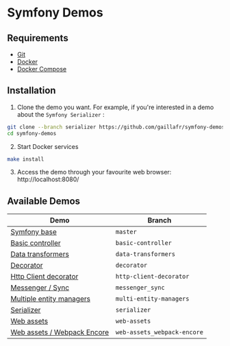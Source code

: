 # Symfony Demos

Requirements
------------

* [Git](https://git-scm.com/downloads)
* [Docker](https://docs.docker.com/get-docker/)
* [Docker Compose](https://docs.docker.com/compose/install/)

Installation
------------

1. Clone the demo you want. For example, if you're interested in a demo about the `Symfony Serializer` :

```bash
git clone --branch serializer https://github.com/gaillafr/symfony-demos.git
cd symfony-demos
```

2. Start Docker services

```bash
make install
```

3. Access the demo through your favourite web browser: http://localhost:8080/

Available Demos
---------------

| Demo                                                                                                     | Branch                         |
| -------------------------------------------------------------------------------------------------------- | ------------------------------ |
| [Symfony base](https://github.com/gaillafr/symfony-demos/tree/master/)                                   | `master`                       |
| [Basic controller](https://github.com/gaillafr/symfony-demos/tree/basic-controller/)                     | `basic-controller`             |
| [Data transformers](https://github.com/gaillafr/symfony-demos/tree/data-transformers/)                   | `data-transformers`            |
| [Decorator](https://github.com/gaillafr/symfony-demos/tree/decorator/)                                   | `decorator`                    |
| [Http Client decorator](https://github.com/gaillafr/symfony-demos/tree/http-client-decorator/)           | `http-client-decorator`        |
| [Messenger / Sync](https://github.com/gaillafr/symfony-demos/tree/messenger_sync/)                       | `messenger_sync`               |
| [Multiple entity managers](https://github.com/gaillafr/symfony-demos/tree/multi-entity-managers/)        | `multi-entity-managers`        |
| [Serializer](https://github.com/gaillafr/symfony-demos/tree/serializer/)                                 | `serializer`                   |
| [Web assets](https://github.com/gaillafr/symfony-demos/tree/web-assets/)                                 | `web-assets`                   |
| [Web assets / Webpack Encore](https://github.com/gaillafr/symfony-demos/tree/web-assets_webpack-encore/) | `web-assets_webpack-encore`    |
